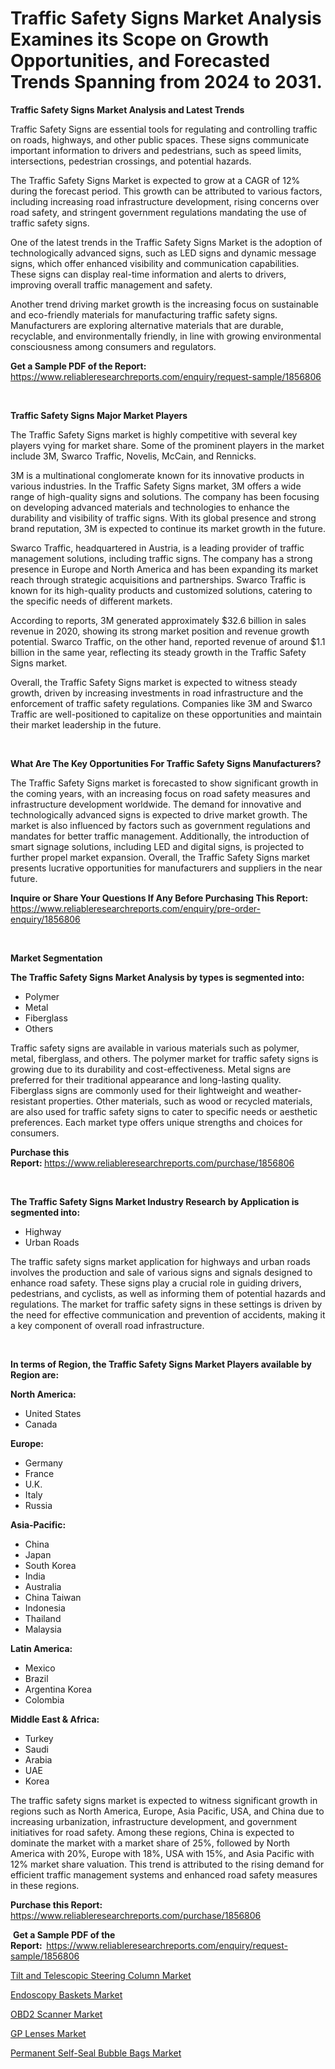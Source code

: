 <p><h1>Traffic Safety Signs Market Analysis Examines its Scope on Growth Opportunities, and Forecasted Trends Spanning from 2024 to 2031.</h1></p><p><strong>Traffic Safety Signs Market Analysis and Latest Trends</strong></p>
<p><p>Traffic Safety Signs are essential tools for regulating and controlling traffic on roads, highways, and other public spaces. These signs communicate important information to drivers and pedestrians, such as speed limits, intersections, pedestrian crossings, and potential hazards.</p><p>The Traffic Safety Signs Market is expected to grow at a CAGR of 12% during the forecast period. This growth can be attributed to various factors, including increasing road infrastructure development, rising concerns over road safety, and stringent government regulations mandating the use of traffic safety signs.</p><p>One of the latest trends in the Traffic Safety Signs Market is the adoption of technologically advanced signs, such as LED signs and dynamic message signs, which offer enhanced visibility and communication capabilities. These signs can display real-time information and alerts to drivers, improving overall traffic management and safety.</p><p>Another trend driving market growth is the increasing focus on sustainable and eco-friendly materials for manufacturing traffic safety signs. Manufacturers are exploring alternative materials that are durable, recyclable, and environmentally friendly, in line with growing environmental consciousness among consumers and regulators.</p></p>
<p><strong>Get a Sample PDF of the Report:&nbsp;</strong> <a href="https://www.reliableresearchreports.com/enquiry/request-sample/1856806">https://www.reliableresearchreports.com/enquiry/request-sample/1856806</a></p>
<p>&nbsp;</p>
<p><strong>Traffic Safety Signs Major Market Players</strong></p>
<p><p>The Traffic Safety Signs market is highly competitive with several key players vying for market share. Some of the prominent players in the market include 3M, Swarco Traffic, Novelis, McCain, and Rennicks.</p><p>3M is a multinational conglomerate known for its innovative products in various industries. In the Traffic Safety Signs market, 3M offers a wide range of high-quality signs and solutions. The company has been focusing on developing advanced materials and technologies to enhance the durability and visibility of traffic signs. With its global presence and strong brand reputation, 3M is expected to continue its market growth in the future.</p><p>Swarco Traffic, headquartered in Austria, is a leading provider of traffic management solutions, including traffic signs. The company has a strong presence in Europe and North America and has been expanding its market reach through strategic acquisitions and partnerships. Swarco Traffic is known for its high-quality products and customized solutions, catering to the specific needs of different markets.</p><p>According to reports, 3M generated approximately $32.6 billion in sales revenue in 2020, showing its strong market position and revenue growth potential. Swarco Traffic, on the other hand, reported revenue of around $1.1 billion in the same year, reflecting its steady growth in the Traffic Safety Signs market.</p><p>Overall, the Traffic Safety Signs market is expected to witness steady growth, driven by increasing investments in road infrastructure and the enforcement of traffic safety regulations. Companies like 3M and Swarco Traffic are well-positioned to capitalize on these opportunities and maintain their market leadership in the future.</p></p>
<p>&nbsp;</p>
<p><strong>What Are The Key Opportunities For Traffic Safety Signs Manufacturers?</strong></p>
<p><p>The Traffic Safety Signs market is forecasted to show significant growth in the coming years, with an increasing focus on road safety measures and infrastructure development worldwide. The demand for innovative and technologically advanced signs is expected to drive market growth. The market is also influenced by factors such as government regulations and mandates for better traffic management. Additionally, the introduction of smart signage solutions, including LED and digital signs, is projected to further propel market expansion. Overall, the Traffic Safety Signs market presents lucrative opportunities for manufacturers and suppliers in the near future.</p></p>
<p><strong>Inquire or Share Your Questions If Any Before Purchasing This Report:</strong> <a href="https://www.reliableresearchreports.com/enquiry/pre-order-enquiry/1856806">https://www.reliableresearchreports.com/enquiry/pre-order-enquiry/1856806</a></p>
<p>&nbsp;</p>
<p><strong>Market Segmentation</strong></p>
<p><strong>The Traffic Safety Signs Market Analysis by types is segmented into:</strong></p>
<p><ul><li>Polymer</li><li>Metal</li><li>Fiberglass</li><li>Others</li></ul></p>
<p><p>Traffic safety signs are available in various materials such as polymer, metal, fiberglass, and others. The polymer market for traffic safety signs is growing due to its durability and cost-effectiveness. Metal signs are preferred for their traditional appearance and long-lasting quality. Fiberglass signs are commonly used for their lightweight and weather-resistant properties. Other materials, such as wood or recycled materials, are also used for traffic safety signs to cater to specific needs or aesthetic preferences. Each market type offers unique strengths and choices for consumers.</p></p>
<p><strong>Purchase this Report:&nbsp;</strong><a href="https://www.reliableresearchreports.com/purchase/1856806">https://www.reliableresearchreports.com/purchase/1856806</a></p>
<p>&nbsp;</p>
<p><strong>The Traffic Safety Signs Market Industry Research by Application is segmented into:</strong></p>
<p><ul><li>Highway</li><li>Urban Roads</li></ul></p>
<p><p>The traffic safety signs market application for highways and urban roads involves the production and sale of various signs and signals designed to enhance road safety. These signs play a crucial role in guiding drivers, pedestrians, and cyclists, as well as informing them of potential hazards and regulations. The market for traffic safety signs in these settings is driven by the need for effective communication and prevention of accidents, making it a key component of overall road infrastructure.</p></p>
<p>&nbsp;</p>
<p><strong>In terms of Region, the Traffic Safety Signs Market Players available by Region are:</strong></p>
<p>
    <p> <strong> North America: </strong>
        <ul>
            <li>United States</li>
            <li>Canada</li>
        </ul>
        </p> 
    <p> <strong> Europe: </strong>
        <ul>
            <li>Germany</li>
            <li>France</li>
            <li>U.K.</li>
            <li>Italy</li>
            <li>Russia</li>
        </ul>
        </p> 
    <p> <strong> Asia-Pacific: </strong>
        <ul>
            <li>China</li>
            <li>Japan</li>
            <li>South Korea</li>
            <li>India</li>
            <li>Australia</li>
            <li>China Taiwan</li>
            <li>Indonesia</li>
            <li>Thailand</li>
            <li>Malaysia</li>
        </ul>
        </p> 
    <p> <strong> Latin America: </strong>
        <ul>
            <li>Mexico</li>
            <li>Brazil</li>
            <li>Argentina Korea</li>
            <li>Colombia</li>
        </ul>
        </p> 
    <p> <strong> Middle East & Africa: </strong>
        <ul>
            <li>Turkey</li>
            <li>Saudi</li>
            <li>Arabia</li>
            <li>UAE</li>
            <li>Korea</li>
        </ul>
    </p>
    </p>
<p><p>The traffic safety signs market is expected to witness significant growth in regions such as North America, Europe, Asia Pacific, USA, and China due to increasing urbanization, infrastructure development, and government initiatives for road safety. Among these regions, China is expected to dominate the market with a market share of 25%, followed by North America with 20%, Europe with 18%, USA with 15%, and Asia Pacific with 12% market share valuation. This trend is attributed to the rising demand for efficient traffic management systems and enhanced road safety measures in these regions.</p></p>
<p><strong>Purchase this Report: </strong><a href="https://www.reliableresearchreports.com/purchase/1856806">https://www.reliableresearchreports.com/purchase/1856806</a></p>
<p>&nbsp;<strong>Get a Sample PDF of the Report:&nbsp;&nbsp;</strong><a href="https://www.reliableresearchreports.com/enquiry/request-sample/1856806">https://www.reliableresearchreports.com/enquiry/request-sample/1856806</a></p>
<p><strong></strong></p>
<p><p><a href="https://github.com/brentleyjimmiealvaradoz4l1rea/Market-Research-Report-List-1/blob/main/tilt-and-telescopic-steering-column-market.md">Tilt and Telescopic Steering Column Market</a></p><p><a href="https://view.publitas.com/reportprime-1/endoscopy-baskets-market-size-reflecting-a-forecast-till-2030-market-by-type-by-application-and-by-geography/">Endoscopy Baskets Market</a></p><p><a href="https://github.com/eeaveuhhh/Market-Research-Report-List-1/blob/main/obd2-scanner-market.md">OBD2 Scanner Market</a></p><p><a href="https://adventurous-uranium-ef9.notion.site/GP-Lenses-Market-Size-Growing-and-Forecasted-for-period-from-2024-2031-and-provides-complete-marke-3aefa6a62a0c40ab8ba0b48a22b1ffbc">GP Lenses Market</a></p><p><a href="https://view.publitas.com/reportprime-1/permanent-self-seal-bubble-bags-market-insights-market-players-and-forecast-till-2030/">Permanent Self-Seal Bubble Bags Market</a></p></p>